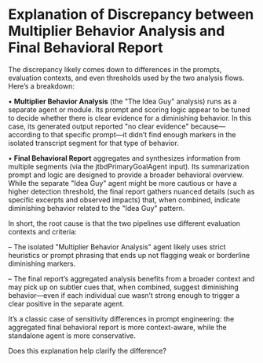 # Explanation of Discrepancy between Multiplier Behavior Analysis and Final Behavioral Report

The discrepancy likely comes down to differences in the prompts, evaluation contexts, and even thresholds used by the two analysis flows. Here’s a breakdown:

• **Multiplier Behavior Analysis** (the "The Idea Guy" analysis) runs as a separate agent or module. Its prompt and scoring logic appear to be tuned to decide whether there is clear evidence for a diminishing behavior. In this case, its generated output reported "no clear evidence" because—according to that specific prompt—it didn’t find enough markers in the isolated transcript segment for that type of behavior.

• **Final Behavioral Report** aggregates and synthesizes information from multiple segments (via the jtbdPrimaryGoalAgent input). Its summarization prompt and logic are designed to provide a broader behavioral overview. While the separate "Idea Guy" agent might be more cautious or have a higher detection threshold, the final report gathers nuanced details (such as specific excerpts and observed impacts) that, when combined, indicate diminishing behavior related to the "Idea Guy" pattern.

In short, the root cause is that the two pipelines use different evaluation contexts and criteria:
  
– The isolated "Multiplier Behavior Analysis" agent likely uses strict heuristics or prompt phrasing that ends up not flagging weak or borderline diminishing markers.
  
– The final report’s aggregated analysis benefits from a broader context and may pick up on subtler cues that, when combined, suggest diminishing behavior—even if each individual cue wasn’t strong enough to trigger a clear positive in the separate agent.

It’s a classic case of sensitivity differences in prompt engineering: the aggregated final behavioral report is more context-aware, while the standalone agent is more conservative.

Does this explanation help clarify the difference?
